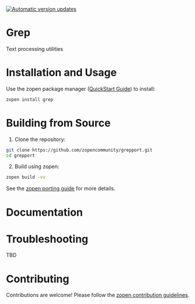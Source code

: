 [![Automatic version updates](https://github.com/ZOSOpenTools/grepport/actions/workflows/bump.yml/badge.svg)](https://github.com/ZOSOpenTools/grepport/actions/workflows/bump.yml)

# Grep

Text processing utilities

# Installation and Usage

Use the zopen package manager ([QuickStart Guide](https://zopen.community/#/Guides/QuickStart)) to install:
```bash
zopen install grep
```

# Building from Source

1. Clone the repository:
```bash
git clone https://github.com/zopencommunity/grepport.git
cd grepport
```
2. Build using zopen:
```bash
zopen build -vv
```

See the [zopen porting guide](https://zopen.community/#/Guides/Porting) for more details.

# Documentation


# Troubleshooting
TBD

# Contributing
Contributions are welcome! Please follow the [zopen contribution guidelines](https://github.com/zopencommunity/meta/blob/main/CONTRIBUTING.md).
